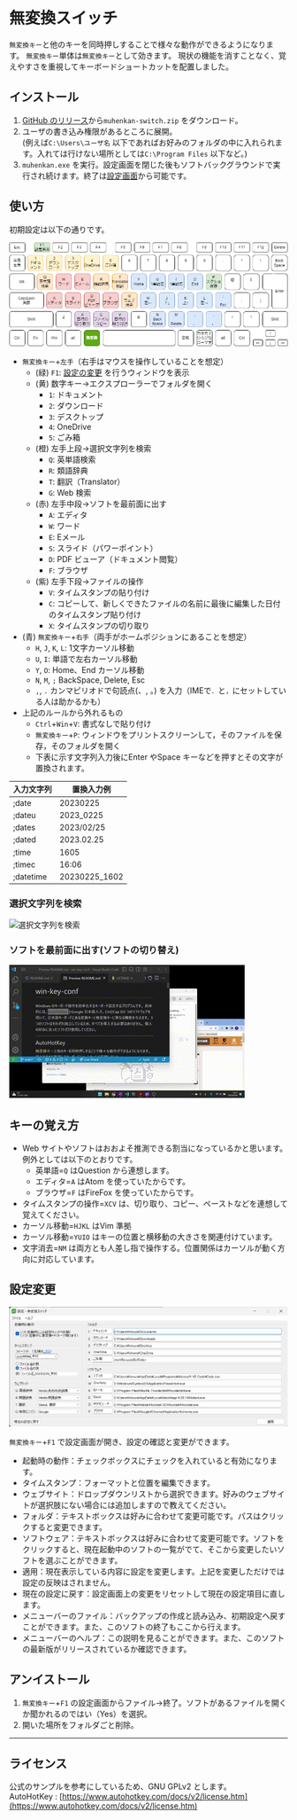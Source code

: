 # 無変換スイッチ

`無変換キー`と他のキーを同時押しすることで様々な動作ができるようになります。
`無変換キー`単体は`無変換キー`として効きます。
現状の機能を消すことなく、覚えやすさを重視してキーボードショートカットを配置しました。

## インストール
1. [GitHub のリリース](https://github.com/kimushun1101/muhenkan-switch/releases)から`muhenkan-switch.zip` をダウンロード。
2. ユーザの書き込み権限があるところに展開。  
(例えば`C:\Users\ユーザ名` 以下であればお好みのフォルダの中に入れられます。入れては行けない場所としては`C:\Program Files` 以下など。)
3. `muhenkan.exe` を実行。設定画面を閉じた後もソフトバックグラウンドで実行され続けます。終了は[設定画面](#設定変更)から可能です。

## 使い方
初期設定は以下の通りです。

![キーボードショートカット](img/keyboard.png) 
- `無変換キー`+`左手`（右手はマウスを操作していることを想定）
  - (緑) `F1`: [設定の変更](#設定変更) を行うウィンドウを表示
  - (黄) 数字キー→エクスプローラーでフォルダを開く
    - `1`: ドキュメント
    - `2`: ダウンロード
    - `3`: デスクトップ
    - `4`: OneDrive
    - `5`: ごみ箱
  - (橙) 左手上段→選択文字列を検索
    - `Q`: 英単語検索
    - `R`: 類語辞典
    - `T`: 翻訳（Translator）
    - `G`: Web 検索
  - (赤) 左手中段→ソフトを最前面に出す
    - `A`: エディタ
    - `W`: ワード
    - `E`: Eメール
    - `S`: スライド（パワーポイント）
    - `D`: PDF ビューア（ドキュメント閲覧）
    - `F`: ブラウザ
  - (紫) 左手下段→ファイルの操作
    - `V`: タイムスタンプの貼り付け
    - `C`: コピーして、新しくできたファイルの名前に最後に編集した日付のタイムスタンプ貼り付け
    - `X`: タイムスタンプの切り取り
- (青) `無変換キー`+`右手`（両手がホームポジションにあることを想定）
  - `H`, `J`, `K`, `L`: 1文字カーソル移動
  - `U`, `I`: 単語で左右カーソル移動
  - `Y`, `O`: Home、End カーソル移動
  - `N`, `M`, `;` BackSpace, Delete, Esc
  - `,`, `.` カンマピリオドで句読点(、, 。) を入力（IMEで`．`と`，`にセットしている人は助かるかも） 
- 上記のルールから外れるもの
  - `Ctrl`+`Win`+`V`: 書式なしで貼り付け
  - `無変換キー`+`P`: ウィンドウをプリントスクリーンして，そのファイルを保存，そのフォルダを開く
  - 下表に示す文字列入力後にEnter やSpace キーなどを押すとその文字が置換されます。

| 入力文字列  | 置換入力例      | 
| ---------- | -------------- | 
| ;date      | 20230225       | 
| ;dateu     | 2023_0225      | 
| ;dates     | 2023/02/25     | 
| ;dated     | 2023.02.25     | 
| ;time      | 1605           | 
| ;timec     | 16:06          | 
| ;datetime  | 20230225_1602  | 

### 選択文字列を検索
![選択文字列を検索](img/text2web.gif)

### ソフトを最前面に出す(ソフトの切り替え)
![ソフトの切り替え](img/activeapp.gif)

## キーの覚え方
- Web サイトやソフトはおおよそ推測できる割当になっているかと思います。例外としては以下のとおりです。
  - 英単語=`Q` はQuestion から連想します。
  - エディタ=`A` はAtom を使っていたからです。
  - ブラウザ=`F` はFireFox を使っていたからです。
- タイムスタンプの操作=`XCV` は、切り取り、コピー、ペーストなどを連想して覚えてください。
- カーソル移動=`HJKL` はVim 準拠
- カーソル移動=`YUIO` はキーの位置と横移動の大きさを関連付けています。
- 文字消去=`NM` は両方とも人差し指で操作する。位置関係はカーソルが動く方向に対応しています。

## 設定変更
![設定画面](img/config.png)

`無変換キー`+`F1` で設定画面が開き、設定の確認と変更ができます。
- 起動時の動作：チェックボックスにチェックを入れていると有効になります。
- タイムスタンプ：フォーマットと位置を編集できます。
- ウェブサイト：ドロップダウンリストから選択できます。好みのウェブサイトが選択肢にない場合には追加しますので教えてください。
- フォルダ：テキストボックスは好みに合わせて変更可能です。パスはクリックすると変更できます。
- ソフトウェア：テキストボックスは好みに合わせて変更可能です。ソフトをクリックすると、現在起動中のソフトの一覧がでて、そこから変更したいソフトを選ぶことができます。
- 適用：現在表示している内容に設定を変更します。上記を変更しただけでは設定の反映はされません。
- 現在の設定に戻す：設定画面上の変更をリセットして現在の設定項目に直します。
- メニューバーのファイル：バックアップの作成と読み込み、初期設定へ戻すことができます。また、このソフトの終了もここから行えます。
- メニューバーのヘルプ：この説明を見ることができます。また、このソフトの最新版がリリースされているか確認できます。

## アンイストール
1. `無変換キー`+`F1` の設定画面からファイル→終了。ソフトがあるファイルを開くか聞かれるのではい（Yes）を選択。
2. 開いた場所をフォルダごと削除。

---

## ライセンス
公式のサンプルを参考にしているため、GNU GPLv2 とします。  
AutoHotKey : [https://www.autohotkey.com/docs/v2/license.htm](https://www.autohotkey.com/docs/v2/license.htm)
